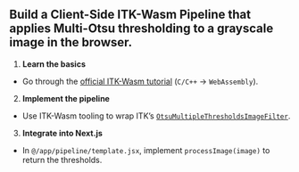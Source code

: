 ## Build a **Client-Side ITK-Wasm Pipeline** that applies Multi-Otsu thresholding to a grayscale image in the browser.

1. **Learn the basics**

- Go through the [official ITK-Wasm tutorial](https://docs.itk.org/projects/wasm/en/latest/cxx/tutorial/index.html) (`C/C++` → `WebAssembly`).

2. **Implement the pipeline**

- Use ITK-Wasm tooling to wrap ITK’s [`OtsuMultipleThresholdsImageFilter`](https://docs.itk.org/projects/doxygen/en/stable/classitk_1_1OtsuMultipleThresholdsImageFilter.html).

3. **Integrate into Next.js**

- In `@/app/pipeline/template.jsx`, implement `processImage(image)` to return the thresholds.
